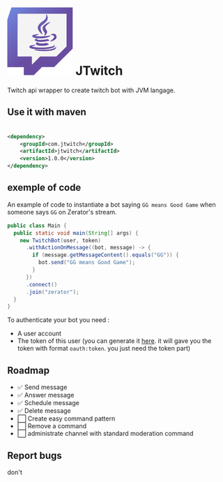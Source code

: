 # ![](./img/logo.png) JTwitch

Twitch api wrapper to create twitch bot with JVM langage.

## Use it with maven

```xml

<dependency>
    <groupId>com.jtwitch</groupId>
    <artifactId>jtwitch</artifactId>
    <version>1.0.0</version>
</dependency>
```

## exemple of code

An example of code to instantiate a bot saying `GG means Good Game` when someone says `GG` on Zerator's stream.

```java
public class Main {
  public static void main(String[] args) {
    new TwitchBot(user, token)
      .withActionOnMessage((bot, message) -> {
        if (message.getMessageContent().equals("GG")) {
          bot.send("GG means Good Game");
        }
      })
      .connect()
      .join("zerator");
  }
}
```

To authenticate your bot you need :

- A user account
- The token of this user (you can generate it [here](https://twitchapps.com/tmi/). 
it will gave you the token with format `oauth:token`. you just need the token part)

## Roadmap

- ✅ Send message
- ✅ Answer message
- ✅ Schedule message
- ✅ Delete message
- ⬜ Create easy command pattern
- ⬜ Remove a command
- ⬜ administrate channel with standard moderation command


## Report bugs

don't

